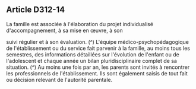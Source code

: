 ## Article D312-14

La famille est associée à l'élaboration du projet individualisé d'accompagnement, à sa mise en œuvre, à son

suivi régulier et à son évaluation. (^)
L'équipe médico-psychopédagogique de l'établissement ou du service fait parvenir à la famille, au moins
tous les semestres, des informations détaillées sur l'évolution de l'enfant ou de l'adolescent et chaque année
un bilan pluridisciplinaire complet de sa situation. (^)
Au moins une fois par an, les parents sont invités à rencontrer les professionnels de l'établissement. Ils sont
également saisis de tout fait ou décision relevant de l'autorité parentale.

